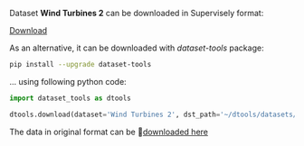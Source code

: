 Dataset **Wind Turbines 2** can be downloaded in Supervisely format:

 [Download](https://assets.supervisely.com/supervisely-supervisely-assets-public/teams_storage/m/V/HX/X0AtA4zUfwvDQ8dAjTA0wGtNhbYxykujC6uuN37Exp5t7hvzJ3LN2Zhk50JX8UQhCgRj8lrXSXvo9OltytS8bpnb9YlRORafzPfpGmIbyYKMWlBPfymp3HIt0U6h.tar)

As an alternative, it can be downloaded with *dataset-tools* package:
``` bash
pip install --upgrade dataset-tools
```

... using following python code:
``` python
import dataset_tools as dtools

dtools.download(dataset='Wind Turbines 2', dst_path='~/dtools/datasets/Wind Turbines 2.tar')
```
The data in original format can be 🔗[downloaded here](https://figshare.com/ndownloader/files/24118271)